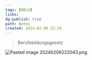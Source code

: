 ```yaml
---
tags: [BBiG]
links: 
dg-publish: true
path: Notes
created: 2024-02-06 22:19
---
```

>Berufsbildungsgesetz

![Pasted image 20240206222043.png](/img/user/02%20-%20RESOURCES/Files/IMGs/Pasted%20image%2020240206222043.png)